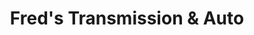 ---
title: "Fred's Transmission & Auto"
url: /hopewell-city/freds-transmission-und-auto/
shop: Autowerkstatt
---